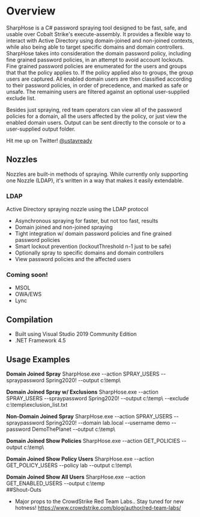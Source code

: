 
# Overview
SharpHose is a C# password spraying tool designed to be fast, safe, and usable over Cobalt Strike's execute-assembly. It provides a flexible way to interact with Active Directory using domain-joined and non-joined contexts, while also being able to target specific domains and domain controllers. SharpHose takes into consideration the domain password policy, including fine grained password policies, in an attempt to avoid account lockouts. Fine grained password policies are enumerated for the users and groups that that the policy applies to. If the policy applied also to groups, the group users are captured. All enabled domain users are then classified according to their password policies, in order of precedence, and marked as safe or unsafe. The remaining users are filtered against an optional user-supplied exclude list.

Besides just spraying, red team operators can view all of the password policies for a domain, all the users affected by the policy, or just view the enabled domain users. Output can be sent directly to the console or to a user-supplied output folder.

Hit me up on Twitter!
[@ustayready](https://twitter.com/ustayready)
## Nozzles
Nozzles are built-in methods of spraying. While currently only supporting one Nozzle (LDAP), it's written in a way that makes it easily extendable.
### LDAP
Active Directory spraying nozzle using the LDAP protocol
- Asynchronous spraying for faster, but not too fast, results 
- Domain joined and non-joined spraying
- Tight integration w/ domain password policies and fine grained password policies
- Smart lockout prevention (lockoutThreshold n-1 just to be safe)
- Optionally spray to specific domains and domain controllers
- View password policies and the affected users
### Coming soon!
- MSOL
- OWA/EWS
- Lync
## Compilation
- Built using Visual Studio 2019 Community Edition
- .NET Framework 4.5
## Usage Examples
**Domain Joined Spray**
SharpHose.exe --action SPRAY_USERS --spraypassword Spring2020! --output c:\temp\

**Domain Joined Spray w/ Exclusions**
SharpHose.exe --action SPRAY_USERS --spraypassword Spring2020! --output c:\temp\ --exclude c:\temp\exclusion_list.txt

**Non-Domain Joined Spray**
SharpHose.exe --action SPRAY_USERS --spraypassword Spring2020! --domain lab.local --username demo --password DemoThePlanet --output c:\temp\

**Domain Joined Show Policies**
SharpHose.exe --action GET_POLICIES --output c:\temp\

**Domain Joined Show Policy Users**
SharpHose.exe --action GET_POLICY_USERS --policy lab --output c:\temp\

**Domain Joined Show All Users**
SharpHose.exe --action GET_ENABLED_USERS --output c:\temp\
##Shout-Outs
- Major props to the CrowdStrike Red Team Labs.. Stay tuned for new hotness! https://www.crowdstrike.com/blog/author/red-team-labs/